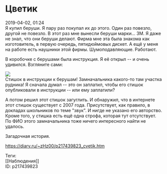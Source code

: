Цветик
=======

   
 2019-04-02, 01:24   
  Я купил беруши. Я пару раз покупал их до этого. Один раз повезло, другой не повезло. В этот раз мне вынесли беруши марки... 3M. Я даже не знал, что они беруши делают. Фирма мне эта была знакома как изготовитель, в первую очередь, пятидюймовых дискет. А ещё у меня на работе есть наушники этой фирмы. Шумоподавляющие. Работают.   
   
 В коробочке с берушами была инструкция. Я её открыл -- и очень удивился. Взгляните сами:   
   
   [![](https://i.imgur.com/meUlGvkl.jpg)](https://i.imgur.com/meUlGvk.jpg)     
 Стишок в инструкции к берушам! Замначальника какого-то там участка рудника! Я сначала думал -- это он заплатил, чтобы его стишок опубликовали в инструкции -- или ему заплатили?   
   
 А потом решил этот стишок загуглить. И обнаружил, что в интернете этот стишок существует с 2007 года. Присутствует, как правило, в докладах школьников по теме "звук". И нигде не указано его авторство. Кроме того, у стишка есть ещё одна строфа, которая тут отсутствует. По ФИО этого замначальника тоже ничего интересного найти не удалось.   
   
 Загадочная история.   
    
 <https://diary.ru/~zHz00/p217439823_cvetik.htm>   
   
 Теги:   
 [[Наблюдения]]   
 ID: p217439823